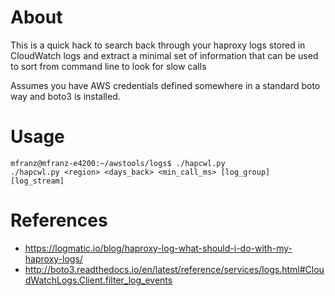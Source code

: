 
# About
This is a quick hack to search back through your haproxy logs stored in CloudWatch logs and extract a minimal set of information that can be used to sort from command line to look for slow calls

Assumes you have AWS credentials defined somewhere in a standard boto way and boto3 is installed.


# Usage
```
mfranz@mfranz-e4200:~/awstools/logs$ ./hapcwl.py 
./hapcwl.py <region> <days_back> <min_call_ms> [log_group] [log_stream]

```

# References
- https://logmatic.io/blog/haproxy-log-what-should-i-do-with-my-haproxy-logs/
- http://boto3.readthedocs.io/en/latest/reference/services/logs.html#CloudWatchLogs.Client.filter_log_events
